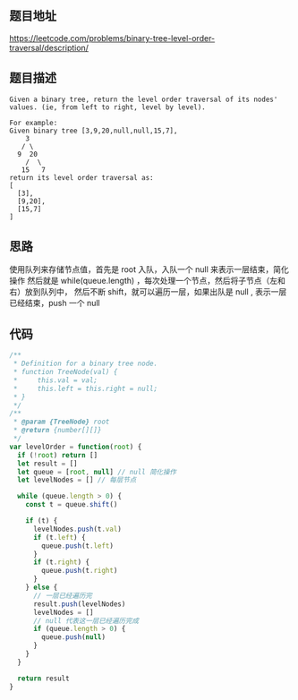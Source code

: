 ## 题目地址

https://leetcode.com/problems/binary-tree-level-order-traversal/description/

## 题目描述

```
Given a binary tree, return the level order traversal of its nodes' values. (ie, from left to right, level by level).

For example:
Given binary tree [3,9,20,null,null,15,7],
    3
   / \
  9  20
    /  \
   15   7
return its level order traversal as:
[
  [3],
  [9,20],
  [15,7]
]
```

## 思路

使用队列来存储节点值，首先是 root 入队，入队一个 null 来表示一层结束，简化操作
然后就是 while(queue.length) ，每次处理一个节点，然后将子节点（左和右）放到队列中，
然后不断 shift，就可以遍历一层，如果出队是 null , 表示一层已经结束，push 一个 null

## 代码

```js
/**
 * Definition for a binary tree node.
 * function TreeNode(val) {
 *     this.val = val;
 *     this.left = this.right = null;
 * }
 */
/**
 * @param {TreeNode} root
 * @return {number[][]}
 */
var levelOrder = function(root) {
  if (!root) return []
  let result = []
  let queue = [root, null] // null 简化操作
  let levelNodes = [] // 每层节点

  while (queue.length > 0) {
    const t = queue.shift()

    if (t) {
      levelNodes.push(t.val)
      if (t.left) {
        queue.push(t.left)
      }
      if (t.right) {
        queue.push(t.right)
      }
    } else {
      // 一层已经遍历完
      result.push(levelNodes)
      levelNodes = []
      // null 代表这一层已经遍历完成
      if (queue.length > 0) {
        queue.push(null)
      }
    }
  }

  return result
}
```
